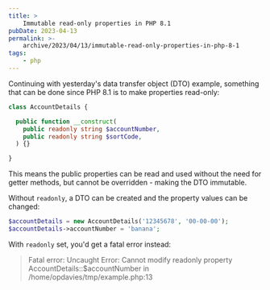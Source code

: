 ```yaml
---
title: >
    Immutable read-only properties in PHP 8.1
pubDate: 2023-04-13
permalink: >-
    archive/2023/04/13/immutable-read-only-properties-in-php-8-1
tags:
    - php
---
```


Continuing with yesterday's data transfer object (DTO) example, something that can be done since PHP 8.1 is to make properties read-only:

```php
class AccountDetails {

  public function __construct(
    public readonly string $accountNumber,
    public readonly string $sortCode,
  ) {}

}
```

This means the public properties can be read and used without the need for getter methods, but cannot be overridden - making the DTO immutable.

Without `readonly`, a DTO can be created and the property values can be changed:

```php
$accountDetails = new AccountDetails('12345678', '00-00-00');
$accountDetails->accountNumber = 'banana';
```

With `readonly` set, you'd get a fatal error instead:

> Fatal error: Uncaught Error: Cannot modify readonly property AccountDetails::$accountNumber in /home/opdavies/tmp/example.php:13
